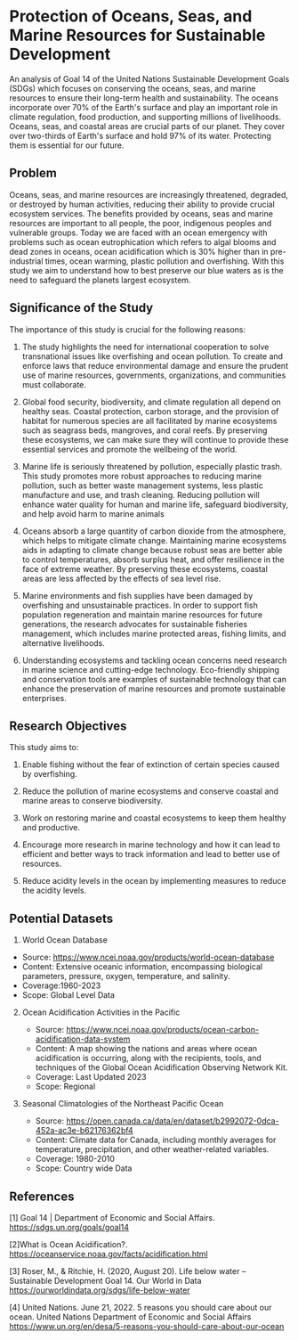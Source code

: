 # Protection of Oceans, Seas, and Marine Resources for Sustainable Development

An analysis of Goal 14 of the United Nations Sustainable Development Goals (SDGs) which focuses on conserving the oceans, seas, and marine resources to ensure their long-term health and sustainability. The oceans incorporate over 70% of the Earth's surface and play an important role in climate regulation, food production, and supporting millions of livelihoods. 
Oceans, seas, and coastal areas are crucial parts of our planet. They cover over two-thirds of Earth's surface and hold 97% of its water. Protecting them is essential for our future.

## Problem

Oceans, seas, and marine resources are increasingly threatened, degraded, or destroyed by human activities, reducing their ability to provide crucial ecosystem services. The benefits provided by oceans, seas and marine resources are important to all people, the poor, indigenous peoples and vulnerable groups. Today we are faced with an ocean emergency with problems such as ocean eutrophication which refers to algal blooms and dead zones in oceans, ocean acidification which is 30% higher than in pre-industrial times, ocean warming, plastic pollution and overfishing. 
With this study we aim to understand how to best preserve our blue waters as is the need to safeguard the planets largest ecosystem. 

## Significance of the Study

The importance of this study is crucial for the following reasons:

1. The study highlights the need for international cooperation to solve transnational issues like overfishing and ocean pollution. To create and enforce laws that reduce environmental damage and ensure the prudent use of marine resources, governments, organizations, and communities must collaborate.

2. Global food security, biodiversity, and climate regulation all depend on healthy seas. Coastal protection, carbon storage, and the provision of habitat for numerous species are all facilitated by marine ecosystems such as seagrass beds, mangroves, and coral reefs. By preserving these ecosystems, we can make sure they will continue to provide these essential services and promote the wellbeing of the world.
   
3. Marine life is seriously threatened by pollution, especially plastic trash. This study promotes more robust approaches to reducing marine pollution, such as better waste management systems, less plastic manufacture and use, and trash cleaning. Reducing pollution will enhance water quality for human and marine life, safeguard biodiversity, and help avoid harm to marine animals
   
4. Oceans absorb a large quantity of carbon dioxide from the atmosphere, which helps to mitigate climate change. Maintaining marine ecosystems aids in adapting to climate change because robust seas are better able to control temperatures, absorb surplus heat, and offer resilience in the face of extreme weather. By preserving these ecosystems, coastal areas are less affected by the effects of sea level rise.
   
5. Marine environments and fish supplies have been damaged by overfishing and unsustainable practices. In order to support fish population regeneration and maintain marine resources for future generations, the research advocates for sustainable fisheries management, which includes marine protected areas, fishing limits, and alternative livelihoods.

6. Understanding ecosystems and tackling ocean concerns need research in marine science and cutting-edge technology. Eco-friendly shipping and conservation tools are examples of sustainable technology that can enhance the preservation of marine resources and promote sustainable enterprises.

## Research Objectives

This study aims to:

1.	Enable fishing without the fear of extinction of certain species caused by overfishing.

2.	Reduce the pollution of marine ecosystems and conserve coastal and marine areas to conserve biodiversity.

3.	Work on restoring marine and coastal ecosystems to keep them healthy and productive.

4.	Encourage more research in marine technology and how it can lead to efficient and better ways to track information and lead to better use of resources.

5.	Reduce acidity levels in the ocean by implementing measures to reduce the acidity levels.

## Potential Datasets

1.	World Ocean Database
   
   - Source: https://www.ncei.noaa.gov/products/world-ocean-database
   - Content: Extensive oceanic information, encompassing biological parameters, pressure, 
     oxygen, temperature, and salinity.
   - Coverage:1960-2023
   - Scope: Global Level Data

2. Ocean Acidification Activities in the Pacific

   - Source: https://www.ncei.noaa.gov/products/ocean-carbon-acidification-data-system
   - Content: A map showing the nations and areas where ocean acidification is occurring, along 
     with the recipients, tools, and techniques of the Global Ocean Acidification Observing 
     Network Kit.
   - Coverage: Last Updated 2023
   - Scope: Regional

3. Seasonal Climatologies of the Northeast Pacific Ocean

   - Source: https://open.canada.ca/data/en/dataset/b2992072-0dca-452a-ac3e-b62176362bf4
   - Content: Climate data for Canada, including monthly averages for temperature, 
     precipitation, and other weather-related variables.
   - Coverage: 1980-2010
   - Scope: Country wide Data
    
## References

<a id="1">[1]</a> Goal 14 | Department of Economic and Social Affairs. https://sdgs.un.org/goals/goal14

<a id="2">[2]</a>What is Ocean Acidification?. https://oceanservice.noaa.gov/facts/acidification.html

<a id="3">[3]</a> Roser, M., & Ritchie, H. (2020, August 20). Life below water – Sustainable Development Goal 14. Our World in Data https://ourworldindata.org/sdgs/life-below-water

<a id="4">[4]</a> United Nations. June 21, 2022. 5 reasons you should care about our ocean. United Nations Department of Economic and Social Affairs https://www.un.org/en/desa/5-reasons-you-should-care-about-our-ocean


